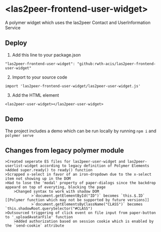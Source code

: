 # \<las2peer-frontend-user-widget\>

A polymer widget which uses the las2peer Contact and UserInformation Service

## Deploy

1. Add this line to your package.json
```
"las2peer-frontend-user-widget": "github:rwth-acis/las2peer-frontend-user-widget"
```
2. Import to your source code
```
import 'las2peer-frontend-user-widget/las2peer-user-widget.js'
```
3. Add the HTML element
```
<las2peer-user-widget></las2peer-user-widget>
```

## Demo

The project includes a demo which can be run locally by running `npm i` and `polymer serve`

## Changes from legacy polymer module
	>Created seperate ES files for las2peer-user-widget and las2peer-userlist-widget according to legacy definition of Polymer Elements
	>Added super.ready() to ready() function
	>Scrapped x-select in favor of an iron-dropdown due to the x-select item not showing up in the DOM
	>Had to lose the 'modal' property of paper-dialogs since the backdrop appeard on top of everyting, blocking the page
        >Changed syntax to work with shadow DOM
                >`document.getElementById("ID")` becomes `this.$.ID` [[Polymer function which may not be supported by future versions]]
                >`document.getElementsByClassName("CLASS")` becomes `this.shadowRoot.querySelector("#CLASS")
	>Outsourced triggering of click event on file input from paper-button to '_uploadAvatarFile' function
        >Added authorization based on session cookie which is enabled by the `send-cookie` attribute
